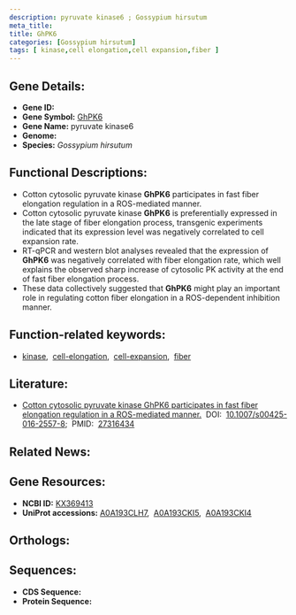 ```yaml
---
description: pyruvate kinase6 ; Gossypium hirsutum
meta_title:
title: GhPK6
categories: [Gossypium hirsutum]
tags: [ kinase,cell elongation,cell expansion,fiber ]
---
```


## Gene Details:
- **Gene ID:** []()
- **Gene Symbol:** <u>GhPK6</u>
- **Gene Name:** pyruvate kinase6
- **Genome:** []()
- **Species:** *Gossypium hirsutum*

## Functional Descriptions:
   - Cotton cytosolic pyruvate kinase **GhPK6** participates in fast fiber elongation regulation in a ROS-mediated manner.
   - Cotton cytosolic pyruvate kinase **GhPK6** is preferentially expressed in the late stage of fiber elongation process, transgenic experiments indicated that its expression level was negatively correlated to cell expansion rate.
   - RT-qPCR and western blot analyses revealed that the expression of **GhPK6** was negatively correlated with fiber elongation rate, which well explains the observed sharp increase of cytosolic PK activity at the end of fast fiber elongation process.
   - These data collectively suggested that **GhPK6** might play an important role in regulating cotton fiber elongation in a ROS-dependent inhibition manner.

## Function-related keywords:
   - [kinase](/tags/kinase/),&nbsp;&nbsp;[cell-elongation](/tags/cell-elongation/),&nbsp;&nbsp;[cell-expansion](/tags/cell-expansion/),&nbsp;&nbsp;[fiber](/tags/fiber/)

## Literature:
   - [Cotton cytosolic pyruvate kinase GhPK6 participates in fast fiber elongation regulation in a ROS-mediated manner.](https://doi.org/10.1007/s00425-016-2557-8)&nbsp;&nbsp;DOI:&nbsp;&nbsp;[10.1007/s00425-016-2557-8](https://doi.org/10.1007/s00425-016-2557-8);&nbsp;&nbsp;PMID:&nbsp;&nbsp;[27316434](https://pubmed.ncbi.nlm.nih.gov/27316434/)

## Related News:

## Gene Resources:
- **NCBI ID:**  [KX369413](https://www.ncbi.nlm.nih.gov/gene/?term=KX369413)
- **UniProt accessions:**  [A0A193CLH7](https://www.uniprot.org/uniprotkb/A0A193CLH7/entry),&nbsp;&nbsp;[A0A193CKI5](https://www.uniprot.org/uniprotkb/A0A193CKI5/entry),&nbsp;&nbsp;[A0A193CKI4](https://www.uniprot.org/uniprotkb/A0A193CKI4/entry)

## Orthologs:

## Sequences:
- **CDS Sequence:**
- **Protein Sequence:**
